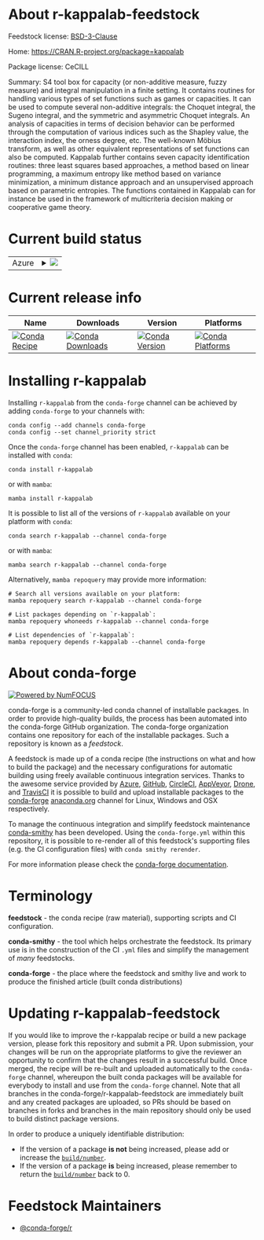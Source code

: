 About r-kappalab-feedstock
==========================

Feedstock license: [BSD-3-Clause](https://github.com/conda-forge/r-kappalab-feedstock/blob/main/LICENSE.txt)

Home: https://CRAN.R-project.org/package=kappalab

Package license: CeCILL

Summary: S4 tool box for capacity (or non-additive measure, fuzzy measure) and integral manipulation in a finite setting. It contains routines for handling various types of set functions such as games or capacities. It can be used to compute several non-additive integrals: the Choquet integral, the Sugeno integral, and the symmetric and asymmetric Choquet integrals. An analysis of capacities in terms of decision behavior can be performed through the computation of various indices such as the Shapley value, the interaction index, the orness degree, etc. The well-known Möbius transform, as well as other equivalent representations of set functions can also be computed. Kappalab further contains seven capacity identification routines: three least squares based approaches, a method based on linear programming, a maximum entropy like method based on variance minimization, a minimum distance approach and an unsupervised approach based on parametric entropies. The functions contained in Kappalab can for instance be used in the framework of multicriteria decision making or cooperative game theory.

Current build status
====================


<table>
    
  <tr>
    <td>Azure</td>
    <td>
      <details>
        <summary>
          <a href="https://dev.azure.com/conda-forge/feedstock-builds/_build/latest?definitionId=2278&branchName=main">
            <img src="https://dev.azure.com/conda-forge/feedstock-builds/_apis/build/status/r-kappalab-feedstock?branchName=main">
          </a>
        </summary>
        <table>
          <thead><tr><th>Variant</th><th>Status</th></tr></thead>
          <tbody><tr>
              <td>linux_64_r_base4.3</td>
              <td>
                <a href="https://dev.azure.com/conda-forge/feedstock-builds/_build/latest?definitionId=2278&branchName=main">
                  <img src="https://dev.azure.com/conda-forge/feedstock-builds/_apis/build/status/r-kappalab-feedstock?branchName=main&jobName=linux&configuration=linux%20linux_64_r_base4.3" alt="variant">
                </a>
              </td>
            </tr><tr>
              <td>linux_64_r_base4.4</td>
              <td>
                <a href="https://dev.azure.com/conda-forge/feedstock-builds/_build/latest?definitionId=2278&branchName=main">
                  <img src="https://dev.azure.com/conda-forge/feedstock-builds/_apis/build/status/r-kappalab-feedstock?branchName=main&jobName=linux&configuration=linux%20linux_64_r_base4.4" alt="variant">
                </a>
              </td>
            </tr><tr>
              <td>osx_64_r_base4.3</td>
              <td>
                <a href="https://dev.azure.com/conda-forge/feedstock-builds/_build/latest?definitionId=2278&branchName=main">
                  <img src="https://dev.azure.com/conda-forge/feedstock-builds/_apis/build/status/r-kappalab-feedstock?branchName=main&jobName=osx&configuration=osx%20osx_64_r_base4.3" alt="variant">
                </a>
              </td>
            </tr><tr>
              <td>osx_64_r_base4.4</td>
              <td>
                <a href="https://dev.azure.com/conda-forge/feedstock-builds/_build/latest?definitionId=2278&branchName=main">
                  <img src="https://dev.azure.com/conda-forge/feedstock-builds/_apis/build/status/r-kappalab-feedstock?branchName=main&jobName=osx&configuration=osx%20osx_64_r_base4.4" alt="variant">
                </a>
              </td>
            </tr><tr>
              <td>win_64_r_base4.3</td>
              <td>
                <a href="https://dev.azure.com/conda-forge/feedstock-builds/_build/latest?definitionId=2278&branchName=main">
                  <img src="https://dev.azure.com/conda-forge/feedstock-builds/_apis/build/status/r-kappalab-feedstock?branchName=main&jobName=win&configuration=win%20win_64_r_base4.3" alt="variant">
                </a>
              </td>
            </tr><tr>
              <td>win_64_r_base4.4</td>
              <td>
                <a href="https://dev.azure.com/conda-forge/feedstock-builds/_build/latest?definitionId=2278&branchName=main">
                  <img src="https://dev.azure.com/conda-forge/feedstock-builds/_apis/build/status/r-kappalab-feedstock?branchName=main&jobName=win&configuration=win%20win_64_r_base4.4" alt="variant">
                </a>
              </td>
            </tr>
          </tbody>
        </table>
      </details>
    </td>
  </tr>
</table>

Current release info
====================

| Name | Downloads | Version | Platforms |
| --- | --- | --- | --- |
| [![Conda Recipe](https://img.shields.io/badge/recipe-r--kappalab-green.svg)](https://anaconda.org/conda-forge/r-kappalab) | [![Conda Downloads](https://img.shields.io/conda/dn/conda-forge/r-kappalab.svg)](https://anaconda.org/conda-forge/r-kappalab) | [![Conda Version](https://img.shields.io/conda/vn/conda-forge/r-kappalab.svg)](https://anaconda.org/conda-forge/r-kappalab) | [![Conda Platforms](https://img.shields.io/conda/pn/conda-forge/r-kappalab.svg)](https://anaconda.org/conda-forge/r-kappalab) |

Installing r-kappalab
=====================

Installing `r-kappalab` from the `conda-forge` channel can be achieved by adding `conda-forge` to your channels with:

```
conda config --add channels conda-forge
conda config --set channel_priority strict
```

Once the `conda-forge` channel has been enabled, `r-kappalab` can be installed with `conda`:

```
conda install r-kappalab
```

or with `mamba`:

```
mamba install r-kappalab
```

It is possible to list all of the versions of `r-kappalab` available on your platform with `conda`:

```
conda search r-kappalab --channel conda-forge
```

or with `mamba`:

```
mamba search r-kappalab --channel conda-forge
```

Alternatively, `mamba repoquery` may provide more information:

```
# Search all versions available on your platform:
mamba repoquery search r-kappalab --channel conda-forge

# List packages depending on `r-kappalab`:
mamba repoquery whoneeds r-kappalab --channel conda-forge

# List dependencies of `r-kappalab`:
mamba repoquery depends r-kappalab --channel conda-forge
```


About conda-forge
=================

[![Powered by
NumFOCUS](https://img.shields.io/badge/powered%20by-NumFOCUS-orange.svg?style=flat&colorA=E1523D&colorB=007D8A)](https://numfocus.org)

conda-forge is a community-led conda channel of installable packages.
In order to provide high-quality builds, the process has been automated into the
conda-forge GitHub organization. The conda-forge organization contains one repository
for each of the installable packages. Such a repository is known as a *feedstock*.

A feedstock is made up of a conda recipe (the instructions on what and how to build
the package) and the necessary configurations for automatic building using freely
available continuous integration services. Thanks to the awesome service provided by
[Azure](https://azure.microsoft.com/en-us/services/devops/), [GitHub](https://github.com/),
[CircleCI](https://circleci.com/), [AppVeyor](https://www.appveyor.com/),
[Drone](https://cloud.drone.io/welcome), and [TravisCI](https://travis-ci.com/)
it is possible to build and upload installable packages to the
[conda-forge](https://anaconda.org/conda-forge) [anaconda.org](https://anaconda.org/)
channel for Linux, Windows and OSX respectively.

To manage the continuous integration and simplify feedstock maintenance
[conda-smithy](https://github.com/conda-forge/conda-smithy) has been developed.
Using the ``conda-forge.yml`` within this repository, it is possible to re-render all of
this feedstock's supporting files (e.g. the CI configuration files) with ``conda smithy rerender``.

For more information please check the [conda-forge documentation](https://conda-forge.org/docs/).

Terminology
===========

**feedstock** - the conda recipe (raw material), supporting scripts and CI configuration.

**conda-smithy** - the tool which helps orchestrate the feedstock.
                   Its primary use is in the construction of the CI ``.yml`` files
                   and simplify the management of *many* feedstocks.

**conda-forge** - the place where the feedstock and smithy live and work to
                  produce the finished article (built conda distributions)


Updating r-kappalab-feedstock
=============================

If you would like to improve the r-kappalab recipe or build a new
package version, please fork this repository and submit a PR. Upon submission,
your changes will be run on the appropriate platforms to give the reviewer an
opportunity to confirm that the changes result in a successful build. Once
merged, the recipe will be re-built and uploaded automatically to the
`conda-forge` channel, whereupon the built conda packages will be available for
everybody to install and use from the `conda-forge` channel.
Note that all branches in the conda-forge/r-kappalab-feedstock are
immediately built and any created packages are uploaded, so PRs should be based
on branches in forks and branches in the main repository should only be used to
build distinct package versions.

In order to produce a uniquely identifiable distribution:
 * If the version of a package **is not** being increased, please add or increase
   the [``build/number``](https://docs.conda.io/projects/conda-build/en/latest/resources/define-metadata.html#build-number-and-string).
 * If the version of a package **is** being increased, please remember to return
   the [``build/number``](https://docs.conda.io/projects/conda-build/en/latest/resources/define-metadata.html#build-number-and-string)
   back to 0.

Feedstock Maintainers
=====================

* [@conda-forge/r](https://github.com/orgs/conda-forge/teams/r/)

